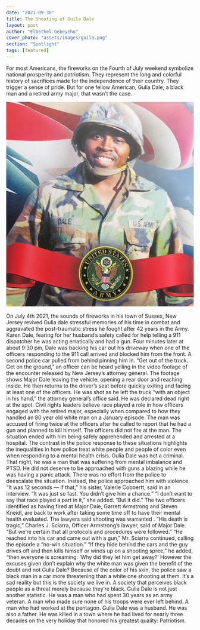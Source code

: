 ```yaml
---
date: "2021-09-30"
title: The Shooting of Guila Dale
layout: post
author: "Elbethel Gebeyehu"
cover_photo: "assets/images/guila.png"
section: "Spotlight"
tags: [featured]
---
```


For most Americans, the fireworks on the Fourth of July weekend symbolize national prosperity and patriotism. They represent the long and colorful history of sacrifices made for the independence of their country. They trigger a sense of pride. But for one fellow American, Gulia Dale, a black man and a retired army major, that wasn’t the case.

![guila](/assets/images/guila.png)

On July 4th 2021, the sounds of fireworks in his town of Sussex, New Jersey revived Gulia dale stressful memories of his time in combat and aggravated the post-traumatic stress he fought after 42 years in the Army. Karen Dale, fearing for her husband’s safety called for help telling a 911 dispatcher he was acting erratically and had a gun. Four minutes later at about 9:30 pm, Dale was backing his car out his driveway when one of the officers responding to the 911 call arrived and blocked him from the front. A second police car pulled from behind pinning him in. “Get out of the truck. Get on the ground,” an officer can be heard yelling in the video footage of the encounter released by New Jersey’s attorney general. The footage shows Major Dale leaving the vehicle, opening a rear door and reaching inside. He then returns to the driver’s seat before quickly exiting and facing at least one of the officers. He was shot as he left the truck “with an object in his hand,” the attorney general’s office said. He was declared dead right at the spot.
Civil rights leaders believe race played a role in how officers engaged with the retired major, especially when compared to how they handled an 80 year old white man on a January episode. The man was accused of firing twice at the officers after he called to report that he had a gun and planned to kill himself. The officers did not fire at the man. The situation ended with him being safely apprehended and arrested at a hospital.
The contrast in the police response to these situations highlights the inequalities in how police treat white people and people of color even when responding to a mental health crisis. Gulia Dale was not a criminal. That night, he was a man that was suffering from mental imbalance and PTSD. He did not deserve to be approached with guns a blazing while he was having a panic attack. There was no effort from the police to deescalate the situation. Instead, the police approached him with violence.
“It was 12 seconds — if that,” his sister, Valerie Cobbertt, said in an interview. “It was just so fast. You didn’t give him a chance.”
“I don’t want to say that race played a part in it,” she added. “But it did.”
The two officers identified as having fired at Major Dale, Garrett Armstrong and Steven Kneidl, are back to work after taking some time off to have their mental health evaluated. The lawyers said shooting was warranted .
“His death is tragic,” Charles J. Sciarra, Officer Armstrong’s lawyer, said of Major Dale. “But we’re certain that all protocols and procedures were followed.”
“He reached into his car and came out with a gun,” Mr. Sciarra continued, calling the episode a “no-win situation.”
“If they hide behind the cars and the guy drives off and then kills himself or winds up on a shooting spree,” he added, “then everyone is screaming: ‘Why did they let him get away?’
However the excuses given don’t explain why the white man was given the benefit of the doubt and not Gulia Dale? Because of the color of his skin, the police saw a black man in a car more threatening than a white one shooting at them. It’s a sad reality but this is the society we live in. A society that perceives black people as a threat merely because they’re black.
Gulia Dale is not just another statistic. He was a man who had spent 30 years as an army veteran. A man who made sure none of his troops were ever left behind. A man who had worked at the pentagon. Gulia Dale was a husband. He was also a father. He was killed in a town where he had lived for nearly three decades on the very holiday that honored his greatest quality: Patriotism.
